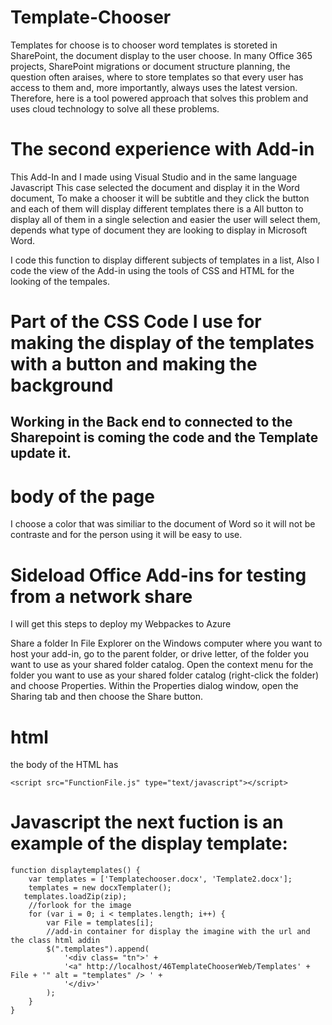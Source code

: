 # Template-Chooser
Templates for choose is to chooser word templates is storeted in SharePoint, the document display to the user choose.
In many Office 365 projects, SharePoint migrations or document structure planning, the question often araises, where to store templates so that every user has access to them and, more importantly, always uses the latest version.
Therefore, here is a tool powered approach that solves this problem and uses cloud technology to solve all these problems.

# The second experience with Add-in
This Add-In and I made using Visual Studio and in the same language Javascript 
This case selected the document and display it in the Word document, To make a chooser it will be subtitle and they click the button and each of them will display different templates there is a All button to display all of them in a single selection and easier the user will select them, depends what type of document they are looking to display in Microsoft Word.

I code this function to display different subjects of templates in a list, Also I code the view of the Add-in using the tools of CSS and HTML for the looking of the tempales.

# Part of the CSS Code I use for making the display of the templates with a button and making the background 
## Working in the Back end to connected to the Sharepoint is coming the code and the Template update it.

# body of the page
I choose a color that was similiar to the document of Word so it will not be contraste and for the person using it will be easy to use.

# Sideload Office Add-ins for testing from a network share
I will get this steps to deploy my Webpackes to Azure

Share a folder
In File Explorer on the Windows computer where you want to host your add-in, go to the parent folder, or drive letter, of the folder you want to use as your shared folder catalog.
Open the context menu for the folder you want to use as your shared folder catalog (right-click the folder) and choose Properties.
Within the Properties dialog window, open the Sharing tab and then choose the Share button.

# html 
the body of the HTML has <script> where I indicate the src of the file of the js that will containe the html.
    <!DOCTYPE html>
<html>
<head>
    <meta charset="UTF-8" />
    <meta http-equiv="X-UA-Compatible" content="IE=Edge" />
    <title></title>
    <script src="https://ajax.aspnetcdn.com/ajax/jQuery/jquery-1.9.1.min.js" type="text/javascript"></script>
    <script src="https://appsforoffice.microsoft.com/lib/1/hosted/office.js" type="text/javascript"></script>
    
    <script src="FunctionFile.js" type="text/javascript"></script>
</head>
<body>
  
</body>
</html>

# Javascript the next fuction is an example of the display template:

    function displaytemplates() {
        var templates = ['Templatechooser.docx', 'Template2.docx'];
        templates = new docxTemplater();
       templates.loadZip(zip);
        //forlook for the image
        for (var i = 0; i < templates.length; i++) {
            var File = templates[i];
            //add-in container for display the imagine with the url and the class html addin 
            $(".templates").append(
                '<div class= "tn">' +
                '<a" http://localhost/46TemplateChooserWeb/Templates' + File + '" alt = "templates" /> ' +
                '</div>'
            );
        }
    }



